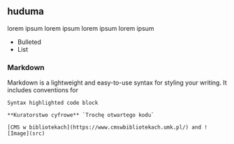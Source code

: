 ## huduma

lorem ipsum lorem ipsum lorem ipsum lorem ipsum

- Bulleted
- List

### Markdown

Markdown is a lightweight and easy-to-use syntax for styling your writing. It includes conventions for

```promocja 
Syntax highlighted code block

**Kuratorstwo cyfrowe** `Trochę otwartego kodu`

[CMS w bibliotekach](https://www.cmswbibliotekach.umk.pl/) and ![Image](src)
```
